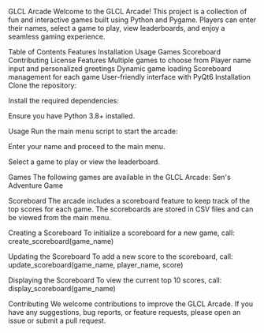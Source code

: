 GLCL Arcade
Welcome to the GLCL Arcade! This project is a collection of fun and interactive games built using Python and Pygame. Players can enter their names, select a game to play, view leaderboards, and enjoy a seamless gaming experience.

Table of Contents
Features
Installation
Usage
Games
Scoreboard
Contributing
License
Features
Multiple games to choose from
Player name input and personalized greetings
Dynamic game loading
Scoreboard management for each game
User-friendly interface with PyQt6
Installation
Clone the repository:

Install the required dependencies:

Ensure you have Python 3.8+ installed.

Usage
Run the main menu script to start the arcade:

Enter your name and proceed to the main menu.

Select a game to play or view the leaderboard.

Games
The following games are available in the GLCL Arcade:
Sen's Adventure Game


Scoreboard
The arcade includes a scoreboard feature to keep track of the top scores for each game. The scoreboards are stored in CSV files and can be viewed from the main menu.

Creating a Scoreboard
To initialize a scoreboard for a new game, call:
  create_scoreboard(game_name)
  
Updating the Scoreboard
To add a new score to the scoreboard, call:
  update_scoreboard(game_name, player_name, score)

Displaying the Scoreboard
To view the current top 10 scores, call:
  display_scoreboard(game_name)

Contributing
We welcome contributions to improve the GLCL Arcade. If you have any suggestions, bug reports, or feature requests, please open an issue or submit a pull request.
